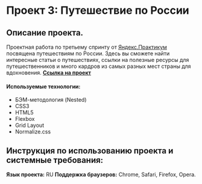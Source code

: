 # Проект 3: Путешествие по России
## Описание проекта.
Проектная работа по третьему спринту от [Яндекс.Практикум](https://praktikum.yandex.ru/) посвящена путешествиям по России. Здесь вы сможете найти интересные статьи о путешествиях, ссылки на полезные ресурсы для путешественников и много кардров из самых разных мест страны для вдохновения.
[**Ссылка на проект**](https://rinata0912.github.io/russian-travel/index.html)
#### Используемые технологии:
* БЭМ-методология (Nested)
* CSS3
* HTML5
* Flexbox
* Grid Layout
* Normalize.css
## Инструкция по использованию проекта и системные требования:
**Язык проекта:** RU
**Поддержка браузеров:** Chrome, Safari, Firefox, Opera.
